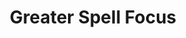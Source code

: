---
title: "Greater Spell Focus"

feat:
  types: ["General"]
  description: |
    Choose a school of magic to which you already have applied the Spell Focus feat.
  benefit: |
    Add +1 to the Difficulty Class for all saving throws against spells from the school of magic you select. This bonus stacks with the bonus from Spell Focus.
  special: |
    You can gain this feat multiple times. Its effects do not stack. Each time you take the feat, it applies to a new school of magic to which you already have applied the Spell Focus feat.
---